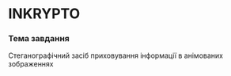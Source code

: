 # INKRYPTO
### Тема завдання 
 Стеганографічний засіб приховування інформації в анімованих зображеннях